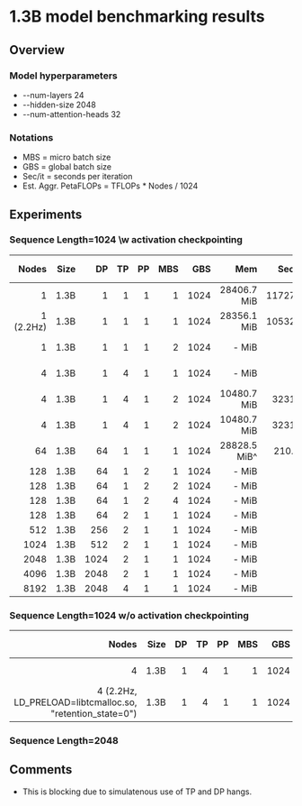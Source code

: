 # 1.3B model benchmarking results

## Overview
### Model hyperparameters
- --num-layers 24 
- --hidden-size 2048 
- --num-attention-heads 32 

### Notations
- MBS = micro batch size
- GBS = global batch size
- Sec/it = seconds per iteration 
- Est. Aggr. PetaFLOPs = TFLOPs * Nodes / 1024

## Experiments

### Sequence Length=1024 \w activation checkpointing

| Nodes | Size | DP | TP | PP | MBS |  GBS | Mem  | Sec/it | TFLOPs |Est. Aggr. PetaFLOPs| Notes |
| ----: | ---: | -: | -: | -: | --: |  --: | ---: | -----: | -----: | ---: | ----: |
|   1 | 1.3B |1 |  1 |  1 |   1 | 1024 |28406.7 MiB | 11727.9 |  0.99 | 0.001 | 02-14 |
|   1 (2.2Hz) | 1.3B | 1|  1 |  1 |   1 | 1024 |28356.1 MiB | 10532.4 |  1.10 |  0.001 | 02-15 |
|   1  | 1.3B |1 |  1 |  1 |   2 | 1024 |- MiB | - |  1.18^ |  - | 02-15 |
|   4  | 1.3B |1 |  4 |  1 |   1 | 1024 |- MiB | - |  0.69 |  - | 02-15|
|   4  | 1.3B |1 |  4 |  1 |   2 | 1024 |10480.7 MiB | 3231.4 |  0.90 |  0.003 | 02-15 |
|   4  | 1.3B |1 |  4 |  1 |   2 | 1024 |10480.7 MiB | 3231.4 |  0.90 |  0.003 | 02-15 |
|   64 | 1.3B |64 |  1 |  1 |   1 | 1024 |28828.5 MiB^ | 210.0^ |  0.86^ |  0.05^  | 02-15|
|  128 | 1.3B |64 |  1 |  2 |   1 | 1024 |- MiB | - |  - |  - | -|
|  128 | 1.3B |64 |  1 |  2 |   2 | 1024 |- MiB | - |  - |  - | -|
|  128 | 1.3B |64 |  1 |  2 |   4 | 1024 |- MiB | - |  - |  - | -|
|  128 | 1.3B |64 |  2 |  1 |   1 | 1024 |- MiB | - |  - |  - | -|
|  512 | 1.3B | 256 |  2 |  1 |   1 | 1024 |- MiB | - |  - |  - | -|
| 1024 | 1.3B | 512 |  2 |  1 |   1 | 1024 |- MiB | - |  - |  - | -|
| 2048 | 1.3B |1024 |  2 |  1 |   1 | 1024 |- MiB | - |  - |  - | -|
| 4096 | 1.3B |2048 |  2 |  1 |   1 | 1024 |- MiB | - |  - |  - | -|
| 8192 | 1.3B |2048 |  4 |  1 |   1 | 1024 |- MiB | - |  - |  - | -|

### Sequence Length=1024 w/o activation checkpointing
| Nodes | Size | DP | TP | PP | MBS |  GBS | Mem  | Sec/it | TFLOPs |Est. Aggr. PetaFLOPs| Notes |
| ----: | ---: | -: | -: | -: | --: |  --: | ---: | -----: | -----: | ---: | ----: |
|   4 | 1.3B |1 |  4 |  1 |   1 | 1024 | - MiB | 2857.8 |  0.76 |  - | 02-15|
|   4 (2.2Hz, LD_PRELOAD=libtcmalloc.so, "retention_state=0")| 1.3B |1 |  4 |  1 |   1 | 1024 | - MiB | - |  - |  - | 02-15|



### Sequence Length=2048 

## Comments
- This is blocking due to simulatenous use of TP and DP hangs.
